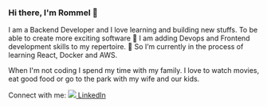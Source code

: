 ### Hi there, I'm Rommel 👋

I am a Backend Developer and I love learning and building new stuffs.
To be able to create more exciting software 🔭 I am adding Devops and Frontend development skills to my repertoire.
🌱 So I’m currently in the process of learning React, Docker and AWS.

When I'm not coding I spend my time with my family. 
I love to watch movies, eat good food or go to the park with my wife and our kids.

Connect with me:
[![](https://i.stack.imgur.com/gVE0j.png) LinkedIn](https://www.linkedin.com/in/rommel-dizon-medina/)

<!--
**medinar/medinar** is a ✨ _special_ ✨ repository because its `README.md` (this file) appears on your GitHub profile.

Here are some ideas to get you started:

- 🔭 I’m currently working on ...
- 🌱 I’m currently learning ...
- 👯 I’m looking to collaborate on ...
- 🤔 I’m looking for help with ...
- 💬 Ask me about ...
- 📫 How to reach me: ...
- 😄 Pronouns: ...
- ⚡ Fun fact: ...
-->
